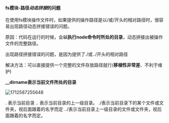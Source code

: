 #### fs模块-路径***动态拼接***的问题

在使用fs模块操作文件时，如果提供的操作路径是以/或/开头的相对路径时，很容易出现路径动态拼接错误的问题。

原因：代码在运行的时候，会**以执行node命令时所处的目录**，动态拼接出被操作文件的完整路径。

出现路径拼接错误的问题，是因为提供了./或../开头的相对路径

解决方法：可以直接提供一个完整的文件存放路径就行(**移植性非常差**、不利于维护)

**__dirname表示当前文件所处的目录**

![1712587255648](C:\Users\HQZhen12\Downloads\1712587255648.png)

. 表示当前目录
.. 表示当前目录的上一级目录。
./表示当前目录下的某个文件或文件夹，视后面跟着的名字而定
../表示当前目录上一级目录的文件或文件夹，视后面跟着的名字而定。